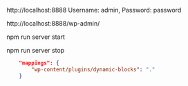 
http://localhost:8888
Username: admin, 
Password: password

http://localhost:8888/wp-admin/

npm run server start


npm run server stop



```json
	"mappings": {
		"wp-content/plugins/dynamic-blocks": "."
	}
```